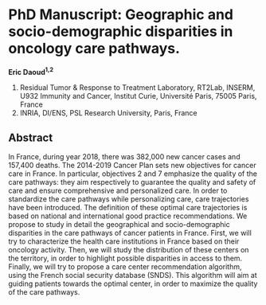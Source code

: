 # PhD Manuscript: Geographic and socio-demographic disparities in oncology care pathways.

**Eric Daoud<sup>1,2</sup>**

1. Residual Tumor & Response to Treatment Laboratory, RT2Lab, INSERM, U932 Immunity and Cancer, Institut Curie, Université Paris, 75005 Paris, France
2. INRIA, DI/ENS, PSL Research University, Paris, France

## Abstract

In France, during year 2018, there was 382,000 new cancer cases and 157,400 deaths. The 2014-2019 Cancer Plan sets new objectives for cancer care in France. In particular, objectives 2 and 7 emphasize the quality of the care pathways: they aim respectively to guarantee the quality and safety of care and ensure comprehensive and personalized care. In order to standardize the care pathways while personalizing care, care trajectories have been introduced. The definition of these optimal care trajectories is based on national and international good practice recommendations. We propose to study in detail the geographical and socio-demographic disparities in the care pathways of cancer patients in France. First, we will try to characterize the health care institutions in France based on their oncology activity. Then, we will study the distribution of these centers on the territory, in order to highlight possible disparities in access to them. Finally, we will try to propose a care center recommendation algorithm, using the French social security database (SNDS). This algorithm will aim at guiding patients towards the optimal center, in order to maximize the quality of the care pathways.
